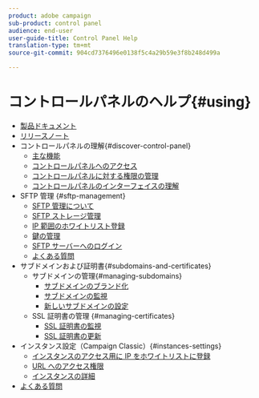 ```yaml
---
product: adobe campaign
sub-product: control panel
audience: end-user
user-guide-title: Control Panel Help
translation-type: tm+mt
source-git-commit: 904cd7376496e0138f5c4a29b59e3f8b248d499a

---
```



# コントロールパネルのヘルプ{#using}

+ [製品ドキュメント](control-panel-home.md)
+ [リリースノート](release-notes.md)
+ コントロールパネルの理解{#discover-control-panel}
   + [主な機能](discover/using/key-features.md)
   + [コントロールパネルへのアクセス](discover/using/accessing-control-panel.md)
   + [コントロールパネルに対する権限の管理](discover/using/managing-permissions.md)
   + [コントロールパネルのインターフェイスの理解](discover/using/discovering-the-interface.md)
+ SFTP 管理 {#sftp-management}
   + [SFTP 管理について](sftp/using/about-sftp-management.md)
   + [SFTP ストレージ管理](sftp/using/sftp-storage-management.md)
   + [IP 範囲のホワイトリスト登録](sftp/using/ip-range-whitelisting.md)
   + [鍵の管理](sftp/using/key-management.md)
   + [SFTP サーバーへのログイン](sftp/using/logging-into-sftp-server.md)
   + [よくある質問](sftp/using/common-questions.md)
+ サブドメインおよび証明書{#subdomains-and-certificates}
   + サブドメインの管理{#managing-subdomains}
      + [サブドメインのブランド化](subdomains-certificates/using/subdomains-branding.md)
      + [サブドメインの監視](subdomains-certificates/using/monitoring-subdomains.md)
      + [新しいサブドメインの設定](subdomains-certificates/using/setting-up-new-subdomain.md)
   + SSL 証明書の管理 {#managing-certificates}
      + [SSL 証明書の監視](subdomains-certificates/using/monitoring-ssl-certificates.md)
      + [SSL 証明書の更新](subdomains-certificates/using/renewing-subdomain-certificate.md)
+ インスタンス設定（Campaign Classic）{#instances-settings}
   + [インスタンスのアクセス用に IP をホワイトリストに登録](instances-settings/using/ip-whitelisting-instance-access.md)
   + [URL へのアクセス権限](instances-settings/using/url-permissions.md)
   + [インスタンスの詳細](instances-settings/using/instance-details.md)
+ [よくある質問](faq.md)
